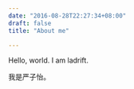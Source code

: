 ```yaml
---
date: "2016-08-28T22:27:34+08:00"
draft: false
title: "About me"

---
```


Hello, world. I am ladrift.

我是严子怡。
